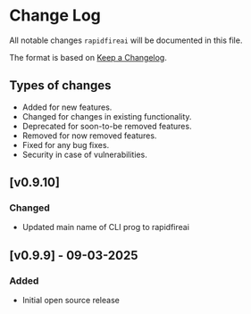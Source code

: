 # Change Log
All notable changes `rapidfireai` will be documented in this file.

The format is based on [Keep a Changelog](http://keepachangelog.com/).

## Types of changes
- Added for new features.
- Changed for changes in existing functionality.
- Deprecated for soon-to-be removed features.
- Removed for now removed features.
- Fixed for any bug fixes.
- Security in case of vulnerabilities.

## [v0.9.10]
### Changed
- Updated main name of CLI prog to rapidfireai

## [v0.9.9] - 09-03-2025
### Added
- Initial open source release

